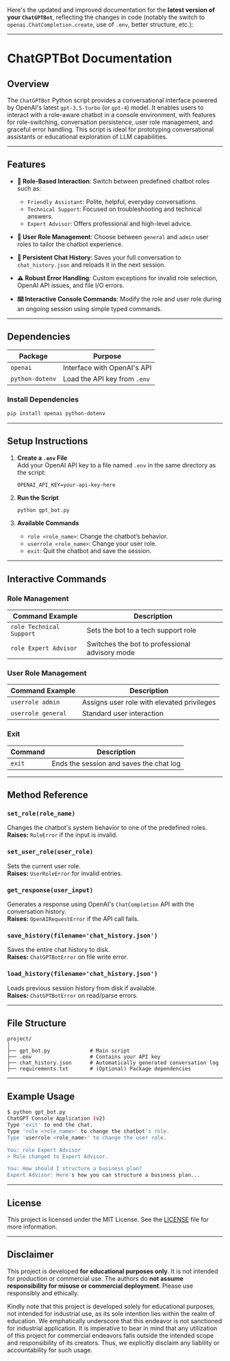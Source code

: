 Here's the updated and improved documentation for the **latest version of your `ChatGPTBot`**, reflecting the changes in code (notably the switch to `openai.ChatCompletion.create`, use of `.env`, better structure, etc.):

---

# ChatGPTBot Documentation

## Overview

The `ChatGPTBot` Python script provides a conversational interface powered by OpenAI's latest `gpt-3.5-turbo` (or `gpt-4`) model. It enables users to interact with a role-aware chatbot in a console environment, with features for role-switching, conversation persistence, user role management, and graceful error handling. This script is ideal for prototyping conversational assistants or educational exploration of LLM capabilities.

---

## Features

- **💬 Role-Based Interaction**: Switch between predefined chatbot roles such as:
  - `Friendly Assistant`: Polite, helpful, everyday conversations.
  - `Technical Support`: Focused on troubleshooting and technical answers.
  - `Expert Advisor`: Offers professional and high-level advice.

- **👥 User Role Management**: Choose between `general` and `admin` user roles to tailor the chatbot experience.

- **🧠 Persistent Chat History**: Saves your full conversation to `chat_history.json` and reloads it in the next session.

- **⚠️ Robust Error Handling**: Custom exceptions for invalid role selection, OpenAI API issues, and file I/O errors.

- **⌨️ Interactive Console Commands**: Modify the role and user role during an ongoing session using simple typed commands.

---

## Dependencies

| Package       | Purpose                          |
|---------------|----------------------------------|
| `openai`      | Interface with OpenAI's API      |
| `python-dotenv` | Load the API key from `.env`    |

### Install Dependencies

```bash
pip install openai python-dotenv
```

---

## Setup Instructions

1. **Create a `.env` File**  
   Add your OpenAI API key to a file named `.env` in the same directory as the script:
   ```
   OPENAI_API_KEY=your-api-key-here
   ```

2. **Run the Script**
   ```bash
   python gpt_bot.py
   ```

3. **Available Commands**
   - `role <role_name>`: Change the chatbot’s behavior.
   - `userrole <role_name>`: Change your user role.
   - `exit`: Quit the chatbot and save the session.

---

## Interactive Commands

### Role Management
| Command Example             | Description                                      |
|----------------------------|--------------------------------------------------|
| `role Technical Support`   | Sets the bot to a tech support role              |
| `role Expert Advisor`      | Switches the bot to professional advisory mode   |

### User Role Management
| Command Example             | Description                                      |
|----------------------------|--------------------------------------------------|
| `userrole admin`           | Assigns user role with elevated privileges       |
| `userrole general`         | Standard user interaction                        |

### Exit
| Command      | Description                                |
|--------------|--------------------------------------------|
| `exit`       | Ends the session and saves the chat log    |

---

## Method Reference

### `set_role(role_name)`
Changes the chatbot's system behavior to one of the predefined roles.  
**Raises:** `RoleError` if the input is invalid.

### `set_user_role(user_role)`
Sets the current user role.  
**Raises:** `UserRoleError` for invalid entries.

### `get_response(user_input)`
Generates a response using OpenAI's `ChatCompletion` API with the conversation history.  
**Raises:** `OpenAIRequestError` if the API call fails.

### `save_history(filename='chat_history.json')`
Saves the entire chat history to disk.  
**Raises:** `ChatGPTBotError` on file write error.

### `load_history(filename='chat_history.json')`
Loads previous session history from disk if available.  
**Raises:** `ChatGPTBotError` on read/parse errors.

---

## File Structure

```
project/
│
├── gpt_bot.py             # Main script
├── .env                   # Contains your API key
├── chat_history.json      # Automatically generated conversation log
├── requirements.txt       # (Optional) Package dependencies
```

---

## Example Usage

```bash
$ python gpt_bot.py
ChatGPT Console Application (v2)
Type 'exit' to end the chat.
Type 'role <role_name>' to change the chatbot's role.
Type 'userrole <role_name>' to change the user role.

You: role Expert Advisor
> Role changed to Expert Advisor.

You: How should I structure a business plan?
Expert Advisor: Here's how you can structure a business plan...
```

---

## License

This project is licensed under the MIT License. See the [LICENSE](LICENSE) file for more information.

---

## Disclaimer

This project is developed **for educational purposes only**. It is not intended for production or commercial use. The authors do **not assume responsibility for misuse or commercial deployment**. Please use responsibly and ethically.

Kindly note that this project is developed solely for educational purposes, not intended for industrial use, as its sole intention lies within the realm of education. We emphatically underscore that this endeavor is not sanctioned for industrial application. It is imperative to bear in mind that any utilization of this project for commercial endeavors falls outside the intended scope and responsibility of its creators. Thus, we explicitly disclaim any liability or accountability for such usage.